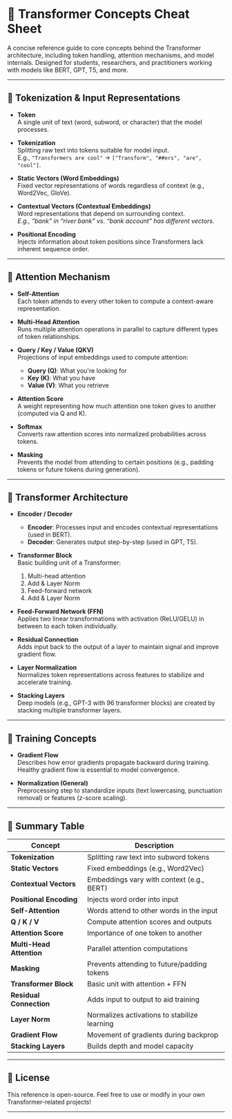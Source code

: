 # 🤖 Transformer Concepts Cheat Sheet

A concise reference guide to core concepts behind the Transformer architecture, including token handling, attention mechanisms, and model internals. Designed for students, researchers, and practitioners working with models like BERT, GPT, T5, and more.

---

## 🔹 Tokenization & Input Representations

- **Token**  
  A single unit of text (word, subword, or character) that the model processes.

- **Tokenization**  
  Splitting raw text into tokens suitable for model input.  
  E.g., `"Transformers are cool"` → `["Transform", "##ers", "are", "cool"]`.

- **Static Vectors (Word Embeddings)**  
  Fixed vector representations of words regardless of context (e.g., Word2Vec, GloVe).

- **Contextual Vectors (Contextual Embeddings)**  
  Word representations that depend on surrounding context.  
  *E.g., “bank” in “river bank” vs. “bank account” has different vectors.*

- **Positional Encoding**  
  Injects information about token positions since Transformers lack inherent sequence order.

---

## 🔹 Attention Mechanism

- **Self-Attention**  
  Each token attends to every other token to compute a context-aware representation.

- **Multi-Head Attention**  
  Runs multiple attention operations in parallel to capture different types of token relationships.

- **Query / Key / Value (QKV)**  
  Projections of input embeddings used to compute attention:
  - **Query (Q)**: What you're looking for
  - **Key (K)**: What you have
  - **Value (V)**: What you retrieve

- **Attention Score**  
  A weight representing how much attention one token gives to another (computed via Q and K).

- **Softmax**  
  Converts raw attention scores into normalized probabilities across tokens.

- **Masking**  
  Prevents the model from attending to certain positions (e.g., padding tokens or future tokens during generation).

---

## 🔹 Transformer Architecture

- **Encoder / Decoder**  
  - **Encoder**: Processes input and encodes contextual representations (used in BERT).
  - **Decoder**: Generates output step-by-step (used in GPT, T5).

- **Transformer Block**  
  Basic building unit of a Transformer:
  1. Multi-head attention
  2. Add & Layer Norm
  3. Feed-forward network
  4. Add & Layer Norm

- **Feed-Forward Network (FFN)**  
  Applies two linear transformations with activation (ReLU/GELU) in between to each token individually.

- **Residual Connection**  
  Adds input back to the output of a layer to maintain signal and improve gradient flow.

- **Layer Normalization**  
  Normalizes token representations across features to stabilize and accelerate training.

- **Stacking Layers**  
  Deep models (e.g., GPT-3 with 96 transformer blocks) are created by stacking multiple transformer layers.

---

## 🔹 Training Concepts

- **Gradient Flow**  
  Describes how error gradients propagate backward during training.  
  Healthy gradient flow is essential to model convergence.

- **Normalization (General)**  
  Preprocessing step to standardize inputs (text lowercasing, punctuation removal) or features (z-score scaling).

---

## 📘 Summary Table

| Concept                  | Description |
|---------------------------|-------------|
| **Tokenization**          | Splitting raw text into subword tokens |
| **Static Vectors**        | Fixed embeddings (e.g., Word2Vec) |
| **Contextual Vectors**    | Embeddings vary with context (e.g., BERT) |
| **Positional Encoding**   | Injects word order into input |
| **Self-Attention**        | Words attend to other words in the input |
| **Q / K / V**             | Compute attention scores and outputs |
| **Attention Score**       | Importance of one token to another |
| **Multi-Head Attention**  | Parallel attention computations |
| **Masking**               | Prevents attending to future/padding tokens |
| **Transformer Block**     | Basic unit with attention + FFN |
| **Residual Connection**   | Adds input to output to aid training |
| **Layer Norm**            | Normalizes activations to stabilize learning |
| **Gradient Flow**         | Movement of gradients during backprop |
| **Stacking Layers**       | Builds depth and model capacity |

---

## 📂 License

This reference is open-source. Feel free to use or modify in your own Transformer-related projects!

---
